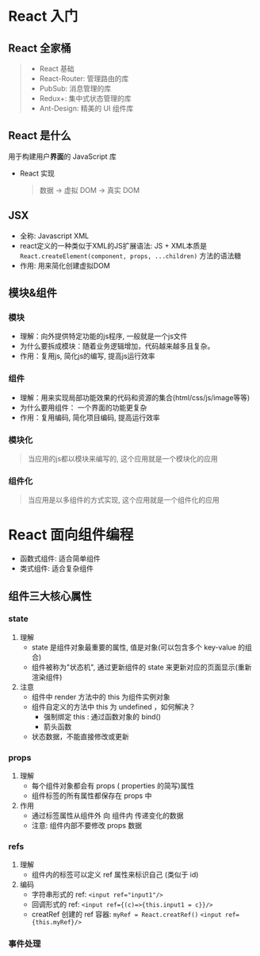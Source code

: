 # React 入门
## React 全家桶
> * React 基础
> * React-Router: 管理路由的库
> * PubSub: 消息管理的库
> * Redux+: 集中式状态管理的库
> * Ant-Design: 精美的 UI 组件库
## React 是什么
用于构建用户**界面**的 JavaScript 库
* React 实现
  > 数据 -> 虚拟 DOM -> 真实 DOM
## JSX
* 全称: Javascript XML
* react定义的一种类似于XML的JS扩展语法: JS + XML本质是 `React.createElement(component, props, ...children)` 方法的语法糖
* 作用: 用来简化创建虚拟DOM
## 模块&组件
### 模块
* 理解：向外提供特定功能的js程序, 一般就是一个js文件
* 为什么要拆成模块：随着业务逻辑增加，代码越来越多且复杂。
* 作用：复用js, 简化js的编写, 提高js运行效率
### 组件
* 理解：用来实现局部功能效果的代码和资源的集合(html/css/js/image等等)
* 为什么要用组件： 一个界面的功能更复杂
* 作用：复用编码, 简化项目编码, 提高运行效率
### 模块化
> 当应用的js都以模块来编写的, 这个应用就是一个模块化的应用
### 组件化
> 当应用是以多组件的方式实现, 这个应用就是一个组件化的应用
# React 面向组件编程
* 函数式组件: 适合简单组件
* 类式组件: 适合复杂组件
## 组件三大核心属性
### state
1. 理解
   * state 是组件对象最重要的属性, 值是对象(可以包含多个 key-value 的组合)
   * 组件被称为"状态机", 通过更新组件的 state 来更新对应的页面显示(重新渲染组件)
2. 注意
   * 组件中 render 方法中的 this 为组件实例对象
   * 组件自定义的方法中 this 为 undefined ，如何解决？
     * 强制绑定 this : 通过函数对象的 bind()
     * 箭头函数
   * 状态数据，不能直接修改或更新
### props
1. 理解
   * 每个组件对象都会有 props ( properties 的简写)属性
   * 组件标签的所有属性都保存在 props 中
2. 作用
   * 通过标签属性从组件外 向 组件内 传递变化的数据
   * 注意: 组件内部不要修改 props 数据
### refs
1. 理解
    * 组件内的标签可以定义 ref 属性来标识自己 (类似于 id)
2. 编码
   * 字符串形式的 ref: `<input ref="input1"/>`
   * 回调形式的 ref: `<input ref={(c)=>{this.input1 = c}}/>`
   * creatRef 创建的 ref 容器: `myRef = React.creatRef()` `<input ref={this.myRef}/>`
### 事件处理